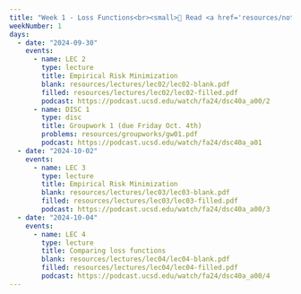 ```yaml
---
title: "Week 1 - Loss Functions<br><small>📘 Read <a href='resources/notes/notes_chapter_1.pdf#page=1'>Note 1, Pages 1-12</a>,  <a href='https://xkcd.com/2435/'>xkcd</a>.</small>"
weekNumber: 1
days:
  - date: "2024-09-30"
    events:
      - name: LEC 2
        type: lecture
        title: Empirical Risk Minimization
        blank: resources/lectures/lec02/lec02-blank.pdf
        filled: resources/lectures/lec02/lec02-filled.pdf
        podcast: https://podcast.ucsd.edu/watch/fa24/dsc40a_a00/2
      - name: DISC 1
        type: disc
        title: Groupwork 1 (due Friday Oct. 4th)
        problems: resources/groupworks/gw01.pdf
        podcast: https://podcast.ucsd.edu/watch/fa24/dsc40a_a01
  - date: "2024-10-02"
    events:
      - name: LEC 3
        type: lecture
        title: Empirical Risk Minimization
        blank: resources/lectures/lec03/lec03-blank.pdf
        filled: resources/lectures/lec03/lec03-filled.pdf
        podcast: https://podcast.ucsd.edu/watch/fa24/dsc40a_a00/3
  - date: "2024-10-04"
    events:
      - name: LEC 4
        type: lecture
        title: Comparing loss functions
        blank: resources/lectures/lec04/lec04-blank.pdf
        filled: resources/lectures/lec04/lec04-filled.pdf
        podcast: https://podcast.ucsd.edu/watch/fa24/dsc40a_a00/4
---
```

